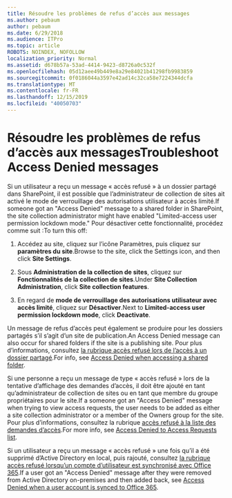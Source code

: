 ```yaml
---
title: Résoudre les problèmes de refus d’accès aux messages
ms.author: pebaum
author: pebaum
ms.date: 6/29/2018
ms.audience: ITPro
ms.topic: article
ROBOTS: NOINDEX, NOFOLLOW
localization_priority: Normal
ms.assetid: d678b57a-53ad-4414-9423-d8726a0c532f
ms.openlocfilehash: 05d12aee49b449e8a29e84021b41298fb9983859
ms.sourcegitcommit: 0f0186044a3597e42ad14c32ca58e7224344dcfa
ms.translationtype: MT
ms.contentlocale: fr-FR
ms.lasthandoff: 12/15/2019
ms.locfileid: "40050703"
---
```

# <a name="troubleshoot-access-denied-messages"></a><span data-ttu-id="30eda-102">Résoudre les problèmes de refus d’accès aux messages</span><span class="sxs-lookup"><span data-stu-id="30eda-102">Troubleshoot Access Denied messages</span></span>

<span data-ttu-id="30eda-103">Si un utilisateur a reçu un message « accès refusé » à un dossier partagé dans SharePoint, il est possible que l’administrateur de collection de sites ait activé le mode de verrouillage des autorisations utilisateur à accès limité.</span><span class="sxs-lookup"><span data-stu-id="30eda-103">If someone got an "Access Denied" message to a shared folder in SharePoint, the site collection administrator might have enabled "Limited-access user permission lockdown mode."</span></span> <span data-ttu-id="30eda-104">Pour désactiver cette fonctionnalité, procédez comme suit :</span><span class="sxs-lookup"><span data-stu-id="30eda-104">To turn this off:</span></span> 
  
1. <span data-ttu-id="30eda-105">Accédez au site, cliquez sur l’icône Paramètres, puis cliquez sur **paramètres du site**.</span><span class="sxs-lookup"><span data-stu-id="30eda-105">Browse to the site, click the Settings icon, and then click **Site Settings**.</span></span>
    
2. <span data-ttu-id="30eda-106">Sous **Administration de la collection de sites**, cliquez sur **Fonctionnalités de la collection de sites**.</span><span class="sxs-lookup"><span data-stu-id="30eda-106">Under **Site Collection Administration**, click **Site collection features**.</span></span>
    
3. <span data-ttu-id="30eda-107">En regard de **mode de verrouillage des autorisations utilisateur avec accès limité**, cliquez sur **Désactiver**.</span><span class="sxs-lookup"><span data-stu-id="30eda-107">Next to **Limited-access user permission lockdown mode**, click **Deactivate**.</span></span>
    
<span data-ttu-id="30eda-108">Un message de refus d’accès peut également se produire pour les dossiers partagés s’il s’agit d’un site de publication.</span><span class="sxs-lookup"><span data-stu-id="30eda-108">An Access Denied message can also occur for shared folders if the site is a publishing site.</span></span> <span data-ttu-id="30eda-109">Pour plus d’informations, consultez [la rubrique accès refusé lors de l’accès à un dossier partagé](https://go.microsoft.com/fwlink/?linkid=2004317).</span><span class="sxs-lookup"><span data-stu-id="30eda-109">For info, see [Access Denied when accessing a shared folder](https://go.microsoft.com/fwlink/?linkid=2004317).</span></span>
  
<span data-ttu-id="30eda-110">Si une personne a reçu un message de type « accès refusé » lors de la tentative d’affichage des demandes d’accès, il doit être ajouté en tant qu’administrateur de collection de sites ou en tant que membre du groupe propriétaires pour le site.</span><span class="sxs-lookup"><span data-stu-id="30eda-110">If a someone got an "Access Denied" message when trying to view access requests, the user needs to be added as either a site collection administrator or a member of the Owners group for the site.</span></span> <span data-ttu-id="30eda-111">Pour plus d’informations, consultez la rubrique [accès refusé à la liste des demandes d’accès](https://go.microsoft.com/fwlink/?linkid=2004220).</span><span class="sxs-lookup"><span data-stu-id="30eda-111">For more info, see [Access Denied to Access Requests list](https://go.microsoft.com/fwlink/?linkid=2004220).</span></span>
  
<span data-ttu-id="30eda-112">Si un utilisateur a reçu un message « accès refusé » une fois qu’il a été supprimé d’Active Directory en local, puis rajouté, consultez [la rubrique accès refusé lorsqu’un compte d’utilisateur est synchronisé avec Office 365](https://go.microsoft.com/fwlink/?linkid=2004318).</span><span class="sxs-lookup"><span data-stu-id="30eda-112">If a user got an "Access Denied" message after they were removed from Active Directory on-premises and then added back, see [Access Denied when a user account is synced to Office 365](https://go.microsoft.com/fwlink/?linkid=2004318).</span></span>
  

